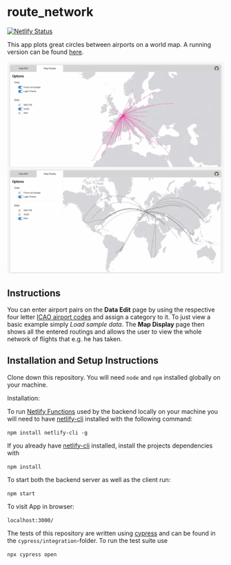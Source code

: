 # route_network

[![Netlify Status](https://api.netlify.com/api/v1/badges/838fc75a-a001-48eb-93c9-a12767e1e49c/deploy-status)](https://app.netlify.com/sites/inspiring-spence-c048ce/deploys)

This app plots great circles between airports on a world map. A running version can be found [here](https://inspiring-spence-c048ce.netlify.app/).

![Screenshot](/client/public/screen.PNG)

## Instructions

You can enter airport pairs on the **Data Edit** page by using the respective four letter [ICAO airport codes](https://en.wikipedia.org/wiki/ICAO_airport_code) and assign a category to it. To just view a basic example simply _Load sample data_. The **Map Display** page then shows all the entered routings and allows the user to view the whole network of flights that e.g. he has taken.

## Installation and Setup Instructions

Clone down this repository. You will need `node` and `npm` installed globally on your machine.

Installation:

To run [Netlify Functions](https://www.netlify.com/products/functions/) used by the backend locally on your machine you will need to have [netlify-cli](https://www.npmjs.com/package/netlify-cli) installed with the following command:

`npm install netlify-cli -g`

If you already have [netlify-cli](https://www.npmjs.com/package/netlify-cli) installed, install the projects dependencies with

`npm install`

To start both the backend server as well as the client run:

`npm start`

To visit App in browser:

`localhost:3000/`

The tests of this repository are written using [cypress](https://cypress.io) and can be found in the `cypress/integration`-folder. To run the test suite use

`npx cypress open`

